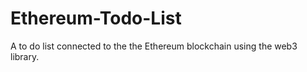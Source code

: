 # Ethereum-Todo-List
A to do list connected to the the Ethereum blockchain using the web3 library. 
